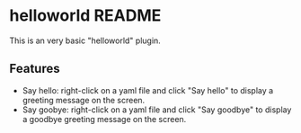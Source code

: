 # helloworld README

This is an very basic "helloworld" plugin. 

## Features

* Say hello: right-click on a yaml file and click "Say hello" to display a greeting message on the screen.
* Say goobye: right-click on a yaml file and click "Say goodbye" to display a goodbye greeting message on the screen. 
